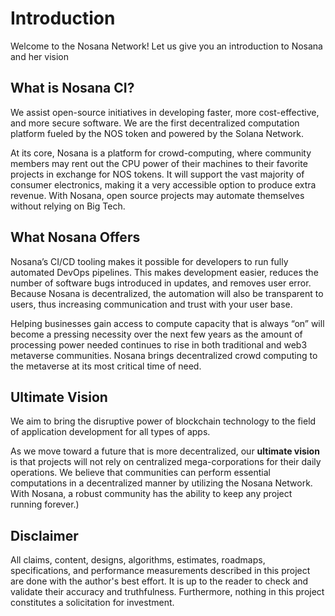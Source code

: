 # Introduction

Welcome to the Nosana Network! Let us give you an introduction to Nosana and her vision

## What is Nosana CI?

We assist open-source initiatives in developing faster, more cost-effective, and more secure software.
We are the first decentralized computation platform fueled by the NOS token and powered by the Solana Network.

At its core, Nosana is a platform for crowd-computing, where community members may rent out the CPU power
of their machines to their favorite projects in exchange for NOS tokens.
It will support the vast majority of consumer electronics, making it a very accessible option to produce extra revenue.
With Nosana, open source projects may automate themselves without relying on Big Tech.

## What Nosana Offers

Nosana’s CI/CD tooling makes it possible for developers to run fully automated DevOps pipelines.
This makes development easier, reduces the number of software bugs introduced in updates, and removes user error.
Because Nosana is decentralized, the automation will also be transparent to users,
thus increasing communication and trust with your user base.

Helping businesses gain access to compute capacity that is always “on” will become a pressing necessity over
the next few years as the amount of processing power needed continues to rise in both traditional and web3
metaverse communities. Nosana brings decentralized crowd computing to the metaverse at its most critical time of need.

## Ultimate Vision

We aim to bring the disruptive power of blockchain technology to
the field of application development for all types of apps.

As we move toward a future that is more decentralized, our **ultimate vision** is that projects will not
rely on centralized mega-corporations for their daily operations. We believe that communities can perform
essential computations in a decentralized manner by utilizing the Nosana Network.
With Nosana, a robust community has the ability to keep any project running forever.)

## Disclaimer

All claims, content, designs, algorithms, estimates, roadmaps, specifications,
and performance measurements described in this project are done with the author's best effort.
It is up to the reader to check and validate their accuracy and truthfulness.
Furthermore, nothing in this project constitutes a solicitation for investment.
